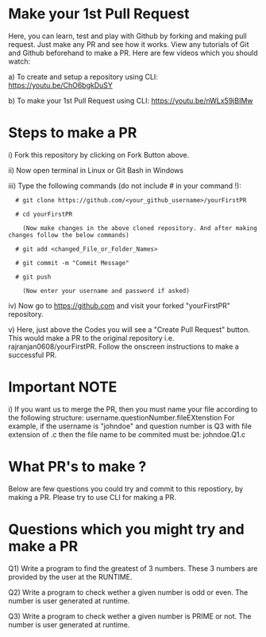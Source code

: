 # Make your 1st Pull Request
Here, you can learn, test and play with Github by forking and making pull request. Just make any PR and see how it works. View any tutorials of Git and Github beforehand to make a PR. Here are few videos which you should watch:

a) To create and setup a repository using CLI: https://youtu.be/ChO6bgkDuSY

b) To make your 1st Pull Request using CLI: https://youtu.be/nWLx59jBIMw

# Steps to make a PR
i) Fork this repository by clicking on Fork Button above.

ii) Now open terminal in Linux or Git Bash in Windows

iii) Type the following commands (do not include # in your command !):
    
      # git clone https://github.com/<your_github_username>/yourFirstPR
      
      # cd yourFirstPR
      
        (Now make changes in the above cloned repository. And after making changes follow the below commands)
        
      # git add <changed_File_or_Folder_Names>
      
      # git commit -m "Commit Message"
      
      # git push
      
        (Now enter your username and password if asked)
      
iv) Now go to https://github.com and visit your forked "yourFirstPR" repository.

v) Here, just above the Codes you will see a "Create Pull Request" button. This would make a PR to the original repository i.e. rajranjan0608/yourFirstPR. Follow the onscreen instructions to make a successful PR.

# Important NOTE
i) If you want us to merge the PR, then you must name your file according to the following structure:
   username.questionNumber.fileEXtenstion
  For example, if the username is "johndoe" and question number is Q3 with file extension of .c then the file name to be commited must be:
  johndoe.Q1.c

# What PR's to make ?
Below are few questions you could try and commit to this repostiory, by making a PR. Please try to use CLI for making a PR.

# Questions which you might try and make a PR

Q1) Write a program to find the greatest of 3 numbers. These 3 numbers are provided by the user at the RUNTIME.

Q2) Write a program to check wether a given number is odd or even. The number is user generated at runtime.

Q3) Write a program to check wether a given number is PRIME or not. The number is user generated at runtime.
